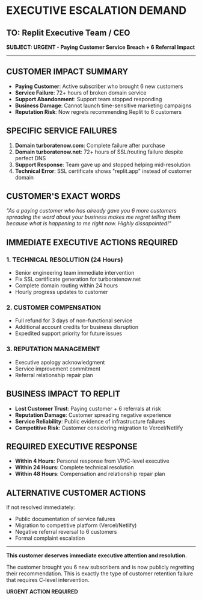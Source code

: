 # EXECUTIVE ESCALATION DEMAND

## TO: Replit Executive Team / CEO

**SUBJECT: URGENT - Paying Customer Service Breach + 6 Referral Impact**

---

## CUSTOMER IMPACT SUMMARY
- **Paying Customer**: Active subscriber who brought 6 new customers
- **Service Failure**: 72+ hours of broken domain service
- **Support Abandonment**: Support team stopped responding
- **Business Damage**: Cannot launch time-sensitive marketing campaigns
- **Reputation Risk**: Now regrets recommending Replit to 6 customers

## SPECIFIC SERVICE FAILURES
1. **Domain turboratenow.com**: Complete failure after purchase
2. **Domain turboratenow.net**: 72+ hours of SSL/routing failure despite perfect DNS
3. **Support Response**: Team gave up and stopped helping mid-resolution
4. **Technical Error**: SSL certificate shows "replit.app" instead of customer domain

## CUSTOMER'S EXACT WORDS
*"As a paying customer who has already gave you 6 more customers spreading the word about your business makes me regret telling them because what is happening to me right now. Highly dissapointed!"*

## IMMEDIATE EXECUTIVE ACTIONS REQUIRED

### 1. TECHNICAL RESOLUTION (24 Hours)
- Senior engineering team immediate intervention
- Fix SSL certificate generation for turboratenow.net
- Complete domain routing within 24 hours
- Hourly progress updates to customer

### 2. CUSTOMER COMPENSATION
- Full refund for 3 days of non-functional service
- Additional account credits for business disruption
- Expedited support priority for future issues

### 3. REPUTATION MANAGEMENT
- Executive apology acknowledgment
- Service improvement commitment
- Referral relationship repair plan

## BUSINESS IMPACT TO REPLIT
- **Lost Customer Trust**: Paying customer + 6 referrals at risk
- **Reputation Damage**: Customer spreading negative experience
- **Service Reliability**: Public evidence of infrastructure failures
- **Competitive Risk**: Customer considering migration to Vercel/Netlify

## REQUIRED EXECUTIVE RESPONSE
- **Within 4 Hours**: Personal response from VP/C-level executive
- **Within 24 Hours**: Complete technical resolution
- **Within 48 Hours**: Compensation and relationship repair plan

## ALTERNATIVE CUSTOMER ACTIONS
If not resolved immediately:
- Public documentation of service failures
- Migration to competitive platform (Vercel/Netlify)
- Negative referral reversal to 6 customers
- Formal complaint escalation

---

**This customer deserves immediate executive attention and resolution.**

The customer brought you 6 new subscribers and is now publicly regretting their recommendation. This is exactly the type of customer retention failure that requires C-level intervention.

**URGENT ACTION REQUIRED**
